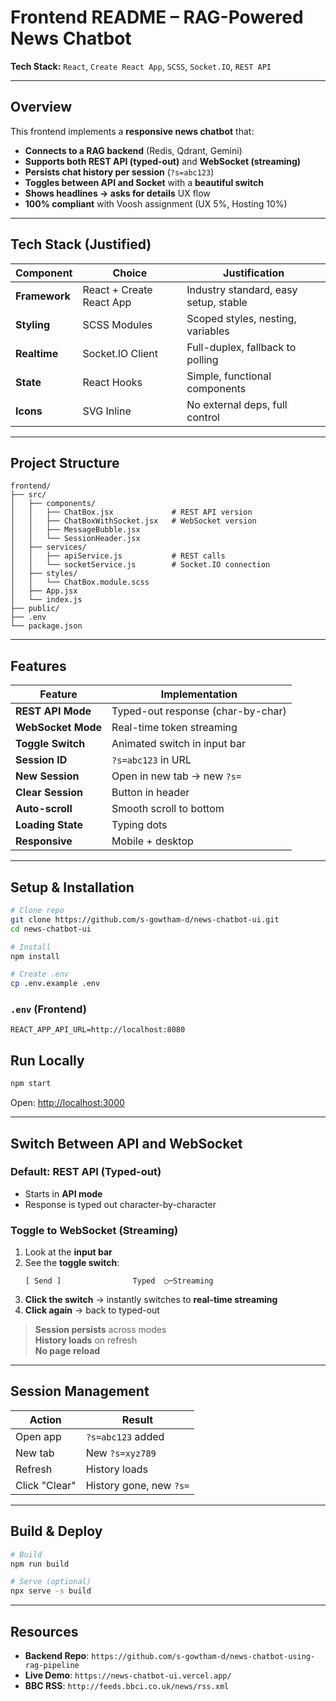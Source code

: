 # Frontend README – RAG-Powered News Chatbot

**Tech Stack:** `React`, `Create React App`, `SCSS`, `Socket.IO`, `REST API`

---

## Overview

This frontend implements a **responsive news chatbot** that:

- **Connects to a RAG backend** (Redis, Qdrant, Gemini)
- **Supports both REST API (typed-out)** and **WebSocket (streaming)**
- **Persists chat history per session** (`?s=abc123`)
- **Toggles between API and Socket** with a **beautiful switch**
- **Shows headlines → asks for details** UX flow
- **100% compliant** with Voosh assignment (UX 5%, Hosting 10%)

---

## Tech Stack (Justified)

| Component     | Choice                   | Justification                         |
| ------------- | ------------------------ | ------------------------------------- |
| **Framework** | React + Create React App | Industry standard, easy setup, stable |
| **Styling**   | SCSS Modules             | Scoped styles, nesting, variables     |
| **Realtime**  | Socket.IO Client         | Full-duplex, fallback to polling      |
| **State**     | React Hooks              | Simple, functional components         |
| **Icons**     | SVG Inline               | No external deps, full control        |

---

## Project Structure

```
frontend/
├── src/
│   ├── components/
│   │   ├── ChatBox.jsx             # REST API version
│   │   ├── ChatBoxWithSocket.jsx   # WebSocket version
│   │   ├── MessageBubble.jsx
│   │   └── SessionHeader.jsx
│   ├── services/
│   │   ├── apiService.js           # REST calls
│   │   └── socketService.js        # Socket.IO connection
│   ├── styles/
│   │   └── ChatBox.module.scss
│   ├── App.jsx
│   └── index.js
├── public/
├── .env
└── package.json
```

---

## Features

| Feature            | Implementation                    |
| ------------------ | --------------------------------- |
| **REST API Mode**  | Typed-out response (char-by-char) |
| **WebSocket Mode** | Real-time token streaming         |
| **Toggle Switch**  | Animated switch in input bar      |
| **Session ID**     | `?s=abc123` in URL                |
| **New Session**    | Open in new tab → new `?s=`       |
| **Clear Session**  | Button in header                  |
| **Auto-scroll**    | Smooth scroll to bottom           |
| **Loading State**  | Typing dots                       |
| **Responsive**     | Mobile + desktop                  |

---

## Setup & Installation

```bash
# Clone repo
git clone https://github.com/s-gowtham-d/news-chatbot-ui.git
cd news-chatbot-ui

# Install
npm install

# Create .env
cp .env.example .env
```

### `.env` (Frontend)

```env
REACT_APP_API_URL=http://localhost:8080
```

## Run Locally

```bash
npm start
```

Open: [http://localhost:3000](http://localhost:3000)

---

## Switch Between API and WebSocket

### Default: **REST API (Typed-out)**

- Starts in **API mode**
- Response is typed out character-by-character

### Toggle to **WebSocket (Streaming)**

1. Look at the **input bar**
2. See the **toggle switch**:
   ```
   [ Send ]                Typed  ○─Streaming
   ```
3. **Click the switch** → instantly switches to **real-time streaming**
4. **Click again** → back to typed-out

> **Session persists** across modes  
> **History loads** on refresh  
> **No page reload**

---

## Session Management

| Action        | Result                  |
| ------------- | ----------------------- |
| Open app      | `?s=abc123` added       |
| New tab       | New `?s=xyz789`         |
| Refresh       | History loads           |
| Click "Clear" | History gone, new `?s=` |

---

## Build & Deploy

```bash
# Build
npm run build

# Serve (optional)
npx serve -s build
```

---

## Resources

- **Backend Repo**: `https://github.com/s-gowtham-d/news-chatbot-using-rag-pipeline`
- **Live Demo**: `https://news-chatbot-ui.vercel.app/`
- **BBC RSS**: `http://feeds.bbci.co.uk/news/rss.xml`
